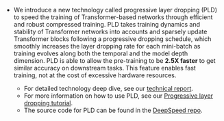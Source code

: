 * We introduce a new technology called progressive layer dropping (PLD) to speed the training of Transformer-based networks through efficient and robust compressed training. PLD takes training dynamics and stability of Transformer networks into accounts and sparsely update Transformer blocks following a progressive dropping schedule, which smoothly increases the layer dropping rate for each mini-batch as training evolves along both the temporal and the model depth dimension. PLD is able to allow the pre-training to be **2.5X faster** to get similar accuracy on downstream tasks. This feature enables fast training, not at the cost of excessive hardware  resources. 

  * For detailed technology deep dive, see our [technical report](XXX).
  * For more information on how to use PLD, see our [Progressive layer dropping tutorial](https://www.deepspeed.ai/tutorials/progressive_layer_dropping/).
  * The source code for PLD can be found in the [DeepSpeed repo](https://github.com/microsoft/deepspeed).
